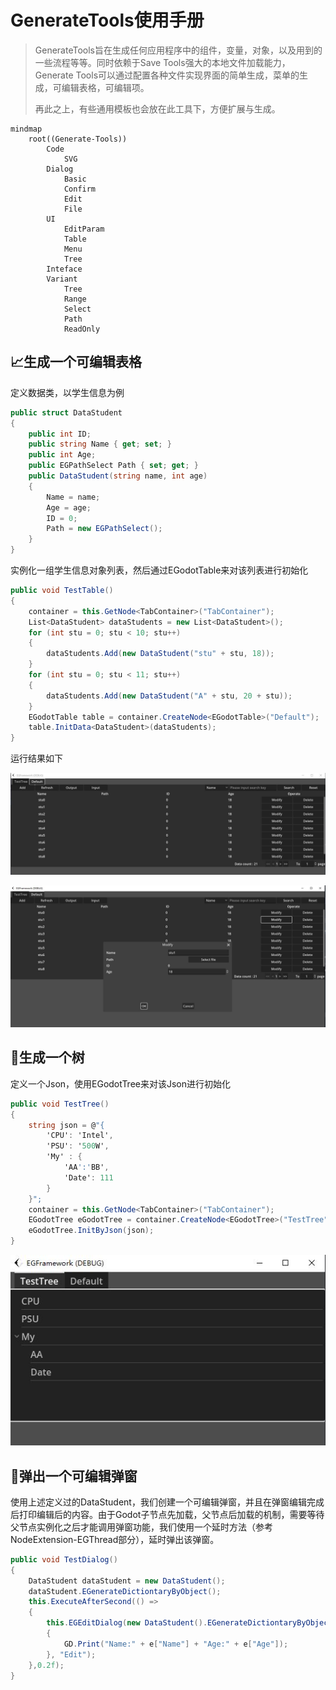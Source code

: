 # GenerateTools使用手册

> GenerateTools旨在生成任何应用程序中的组件，变量，对象，以及用到的一些流程等等。同时依赖于Save Tools强大的本地文件加载能力，Generate Tools可以通过配置各种文件实现界面的简单生成，菜单的生成，可编辑表格，可编辑项。
>
> 再此之上，有些通用模板也会放在此工具下，方便扩展与生成。

```mermaid
mindmap
	root((Generate-Tools))
		Code
			SVG
		Dialog
			Basic
			Confirm
			Edit
			File
		UI
			EditParam
			Table
			Menu
			Tree
		Inteface
		Variant
			Tree
			Range
			Select
			Path
			ReadOnly
```

## 📈生成一个可编辑表格

定义数据类，以学生信息为例

```csharp
public struct DataStudent
{
    public int ID;
    public string Name { get; set; }
    public int Age;
    public EGPathSelect Path { set; get; }
    public DataStudent(string name, int age)
    {
        Name = name;
        Age = age;
        ID = 0;
        Path = new EGPathSelect();
    }
}
```

实例化一组学生信息对象列表，然后通过EGodotTable来对该列表进行初始化

```csharp
public void TestTable()
{
    container = this.GetNode<TabContainer>("TabContainer");
    List<DataStudent> dataStudents = new List<DataStudent>();
    for (int stu = 0; stu < 10; stu++)
    {
        dataStudents.Add(new DataStudent("stu" + stu, 18));
    }
    for (int stu = 0; stu < 11; stu++)
    {
        dataStudents.Add(new DataStudent("A" + stu, 20 + stu));
    }
    EGodotTable table = container.CreateNode<EGodotTable>("Default");
    table.InitData<DataStudent>(dataStudents);
}
```

运行结果如下

![GenerateTools_001](Img/GenerateTools_001.JPG)

![GenerateTools_001](Img/GenerateTools_002.JPG)

## 🌲生成一个树

定义一个Json，使用EGodotTree来对该Json进行初始化

```csharp
public void TestTree()
{
    string json = @"{
        'CPU': 'Intel',
        'PSU': '500W',
        'My' : {
            'AA':'BB',
            'Date': 111
        }
    }";
    container = this.GetNode<TabContainer>("TabContainer");
    EGodotTree eGodotTree = container.CreateNode<EGodotTree>("TestTree");
    eGodotTree.InitByJson(json);
}
```

![GenerateTools_001](Img/GenerateTools_003.JPG)

## 🚪弹出一个可编辑弹窗

使用上述定义过的DataStudent，我们创建一个可编辑弹窗，并且在弹窗编辑完成后打印编辑后的内容。由于Godot子节点先加载，父节点后加载的机制，需要等待父节点实例化之后才能调用弹窗功能，我们使用一个延时方法（参考NodeExtension-EGThread部分），延时弹出该弹窗。

```csharp
public void TestDialog()
{
    DataStudent dataStudent = new DataStudent();
    dataStudent.EGenerateDictiontaryByObject();
    this.ExecuteAfterSecond(() =>
    {
        this.EGEditDialog(new DataStudent().EGenerateDictiontaryByObject(), e =>
        {
            GD.Print("Name:" + e["Name"] + "Age:" + e["Age"]);
        }, "Edit");
    },0.2f);
}
```

